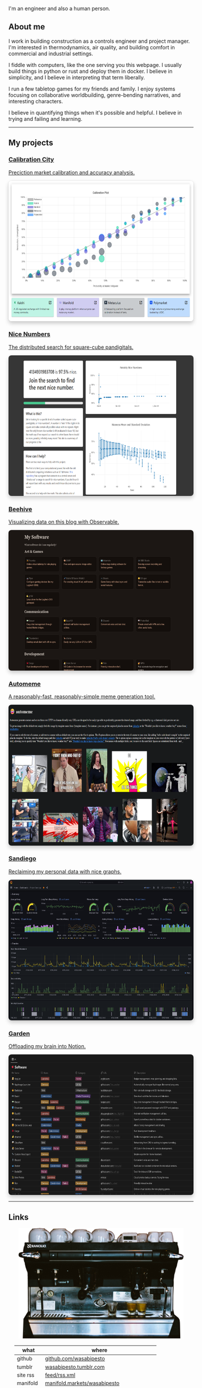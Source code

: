 <style>
h1.hero {
  margin: 2rem 0;
  font-size: 3rem;
  background: linear-gradient(30deg, var(--theme-foreground-focus), currentColor);
  -webkit-background-clip: text;
  -webkit-text-fill-color: transparent;
  background-clip: text;
}

.card {
  margin: 0;
}
.gallery img {
  max-width: 100%;
  border-radius: 8px;
  box-shadow: 0 0 0 0.75px rgba(128, 128, 128, 0.2), 0 6px 12px 0 rgba(0, 0, 0, 0.2);
  aspect-ratio: 2500 / 1900;
}
.center {
  display: flex;
  text-align: center;
  align-items: center;
  justify-content: center;
}
</style>

<h1 class="hero">Hello, I'm wasabipesto.</h1>

I'm an engineer and also a human person.

## About me

I work in building construction as a controls engineer and project manager. I'm interested in thermodynamics, air quality, and building comfort in commercial and industrial settings.

I fiddle with computers, like the one serving you this webpage. I usually build things in python or rust and deploy them in docker. I believe in simplicity, and I believe in interpreting that term liberally.

I run a few tabletop games for my friends and family. I enjoy systems focusing on collaborative worldbuilding, genre-bending narratives, and interesting characters.

I believe in quantifying things when it's possible and helpful. I believe in trying and failing and learning.

---

## My projects

<div class="grid grid-cols-3">
  <div class="card gallery">
  <a href="https://calibration.city/">
    <h3>Calibration City</h3>
    <div>Preciction market calibration and accuracy analysis.</div>
    <p><img src="homepage/projects/calibrationcity.png" /></p>
  </a>
  </div>
  <div class="card gallery">
  <a href="https://nicenumbers.net/">
    <h3>Nice Numbers</h3>
    <div>The distributed search for square-cube pandigitals.</div>
    <p><img src="homepage/projects/nicenumbers.png" /></p>
  </a>
  </div>
  <div class="card gallery">
  <a href="https://github.com/wasabipesto/beehive">
    <h3>Beehive</h3>
    <div>Visualizing data on this blog with Observable.</div>
    <p><img src="homepage/projects/beehive.png" /></p>
  </a>
  </div>
  <div class="card gallery">
  <a href="https://meme.limo/">
    <h3>Automeme</h3>
    <div>A reasonably-fast, reasonably-simple meme generation tool.</div>
    <p><img src="homepage/projects/automeme.png" /></p>
  </a>
  </div>
  <div class="card gallery">
  <a href="https://github.com/wasabipesto/sandiego">
    <h3>Sandiego</h3>
    <div>Reclaiming my personal data with nice graphs.</div>
    <p><img src="homepage/projects/sandiego.png" /></p>
  </a>
  </div>
  <div class="card gallery">
  <a href="https://wasabipesto.com/notion">
    <h3>Garden</h3>
    <div>Offloading my brain into Notion.</div>
    <p><img src="homepage/projects/garden.png" /></p>
  </a>
  </div>
</div>

---

## Links

<div class="grid grid-cols-3">
  <div class="card center">
    <a href="https://applianceri.ng/next?host=wasabipesto.com">
      <img src="homepage/classe-nBoPjadlesc.500x334.png" style="max-width: 90%;">
    </a>
  </div>
  <div class="card grid-colspan-2">
  <div style="width: 95%; margin: 1rem;">

| what      | where                                                                                          |
| --------- | ---------------------------------------------------------------------------------------------- |
| github    | [github.com/wasabipesto](https://github.com/wasabipesto)                                       |
| tumblr    | [wasabipesto.tumblr.com](https://wasabipesto.tumblr.com)                                       |
| site rss  | [feed/rss.xml](/_file/assets/feed/rss.xml)                                                     |
| manifold  | [manifold.markets/wasabipesto](https://manifold.markets/wasabipesto)                           |
| ssh keys  | [api.github.com/users/wasabipesto/keys](https://api.github.com/users/wasabipesto/keys)         |
| gpg keys  | [api.github.com/users/wasabipesto/gpg_keys](https://api.github.com/users/wasabipesto/gpg_keys) |
| copyright | [CC BY-NC-SA 4.0 Deed](https://creativecommons.org/licenses/by-nc-sa/4.0/)                     |
| email     | [contact@wasabipesto.com](mailto://contact@wasabipesto.com)                                    |
| status    | [status.wasabipesto.com](https://status.wasabipesto.com/)                                      |

  </div>
  </div>
</div>
